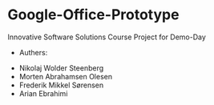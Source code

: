 # Google-Office-Prototype

Innovative Software Solutions Course Project for Demo-Day

- Authers: 
* Nikolaj Wolder Steenberg
* Morten Abrahamsen Olesen
* Frederik Mikkel Sørensen
* Arian Ebrahimi